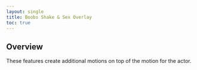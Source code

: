 ```yaml
---
layout: single
title: Boobs Shake & Sex Overlay
toc: true
---
```


## Overview
These features create additional motions on top of the motion for the actor.
